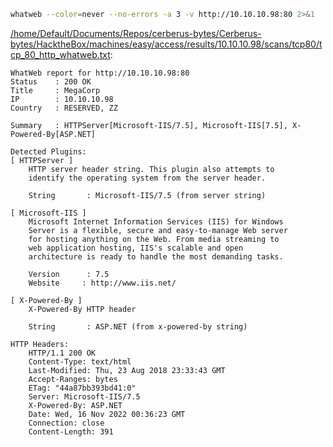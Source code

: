 ```bash
whatweb --color=never --no-errors -a 3 -v http://10.10.10.98:80 2>&1
```

[/home/Default/Documents/Repos/cerberus-bytes/Cerberus-bytes/HacktheBox/machines/easy/access/results/10.10.10.98/scans/tcp80/tcp_80_http_whatweb.txt](file:///home/Default/Documents/Repos/cerberus-bytes/Cerberus-bytes/HacktheBox/machines/easy/access/results/10.10.10.98/scans/tcp80/tcp_80_http_whatweb.txt):

```
WhatWeb report for http://10.10.10.98:80
Status    : 200 OK
Title     : MegaCorp
IP        : 10.10.10.98
Country   : RESERVED, ZZ

Summary   : HTTPServer[Microsoft-IIS/7.5], Microsoft-IIS[7.5], X-Powered-By[ASP.NET]

Detected Plugins:
[ HTTPServer ]
	HTTP server header string. This plugin also attempts to
	identify the operating system from the server header.

	String       : Microsoft-IIS/7.5 (from server string)

[ Microsoft-IIS ]
	Microsoft Internet Information Services (IIS) for Windows
	Server is a flexible, secure and easy-to-manage Web server
	for hosting anything on the Web. From media streaming to
	web application hosting, IIS's scalable and open
	architecture is ready to handle the most demanding tasks.

	Version      : 7.5
	Website     : http://www.iis.net/

[ X-Powered-By ]
	X-Powered-By HTTP header

	String       : ASP.NET (from x-powered-by string)

HTTP Headers:
	HTTP/1.1 200 OK
	Content-Type: text/html
	Last-Modified: Thu, 23 Aug 2018 23:33:43 GMT
	Accept-Ranges: bytes
	ETag: "44a87bb393bd41:0"
	Server: Microsoft-IIS/7.5
	X-Powered-By: ASP.NET
	Date: Wed, 16 Nov 2022 00:36:23 GMT
	Connection: close
	Content-Length: 391



```
